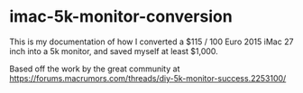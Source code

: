 # imac-5k-monitor-conversion
This is my documentation of how I converted a $115 / 100 Euro 2015 iMac 27 inch into a 5k monitor, and saved myself at least $1,000. 

Based off the work by the great community at https://forums.macrumors.com/threads/diy-5k-monitor-success.2253100/
